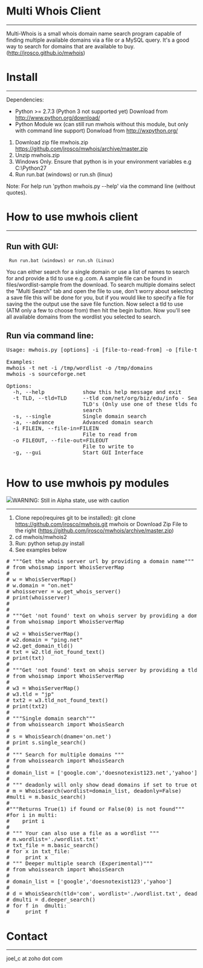 Multi Whois Client
=====
*** 

Multi-Whois is a small whois domain name search program capable of finding multiple available domains via a file or a MySQL query. It's a good way to search for domains that are available to buy. (http://jrosco.github.io/mwhois)


Install 
====
***

Dependencies:
* Python >= 2.7.3 (Python 3 not supported yet) Download from http://www.python.org/download/
* Python Module wx (can still run mwhois without this module, but only with command line support) Donwload from http://wxpython.org/

1. Download zip file mwhois.zip https://github.com/jrosco/mwhois/archive/master.zip
2. Unzip mwhois.zip 
3. Windows Only. Ensure that python is in your environment variables e.g C:\Python27 
3. Run run.bat (windows) or run.sh (linux)

Note: For help run 'python mwhois.py --help' via the command line (without quotes). 

How to use mwhois client 
====

* * * 

Run with GUI: 
---
<code> Run run.bat (windows) or run.sh (Linux) </code>

You can either search for a single domain or use a list of names to search for and provide a tld to use e.g .com. A sample file can be found in files/wordlist-sample from the download. To search multiple domains select the "Multi Search" tab and open the file to use, don't worry about selecting a save file this will be done for you, but if you would like to specify a file for saving the the output use the save file function. Now select a tld to use (ATM only a few to choose from) then hit the begin button. Now you'll see all available domains from the wordlist you selected to search.  


Run via command line: 
---
<pre>
Usage: mwhois.py [options] -i [file-to-read-from] -o [file-to-write-too] 
 
Examples:
mwhois -t net -i /tmp/wordlist -o /tmp/domains
mwhois -s sourceforge.net

Options:
  -h, --help            show this help message and exit
  -t TLD, --tld=TLD     --tld com/net/org/biz/edu/info - Search for these
                        TLD's (Only use one of these tlds for each whois
                        search
  -s, --single          Single domain search
  -a, --advance         Advanced domain search
  -i FILEIN, --file-in=FILEIN
                        File to read from
  -o FILEOUT, --file-out=FILEOUT
                        File to write to
  -g, --gui             Start GUI Interface

</pre>

How to use mwhois py modules 
====
![](http://www.dojoportal.com/static/site-images/icons/warn-icon.gif)WARNING: Still in Alpha state, use with caution

* * * 
1. Clone repo(requires git to be installed): git clone https://github.com/jrosco/mwhois.git mwhois
   or
   Download Zip File to the right (https://github.com/jrosco/mwhois/archive/master.zip)
2. cd mwhois/mwhois2
3. Run: python setup.py install
4. See examples below

<pre>
# """Get the whois server url by providing a domain name"""
# from whoismap import WhoisServerMap
#  
# w = WhoisServerMap()
# w.domain = "on.net"
# whoisserver = w.get_whois_server()
# print(whoisserver)
#  
#  
# """Get 'not found' text on whois server by providing a domain name"""
# from whoismap import WhoisServerMap
# 
# w2 = WhoisServerMap()
# w2.domain = "ping.net"
# w2.get_domain_tld()
# txt = w2.tld_not_found_text()
# print(txt)
# 
# """Get 'not found' text on whois server by providing a tld .e.g .com)"""
# from whoismap import WhoisServerMap
# 
# w3 = WhoisServerMap()
# w3.tld = "jp"
# txt2 = w3.tld_not_found_text()
# print(txt2)
# 
# """Single domain search"""
# from whoissearch import WhoisSearch
# 
# s = WhoisSearch(dname='on.net')
# print s.single_search()
# 
# """ Search for multiple domains """
# from whoissearch import WhoisSearch
#   
# domain_list = ['google.com','doesnotexist123.net','yahoo']
#   
# """ deadonly will only show dead domains if set to true otherwise all domains are shown """
# m = WhoisSearch(wordlist=domain_list, deadonly=False)
#multi = m.basic_search()
#  
#"""Returns True(1) if found or False(0) is not found"""
#for i in multi:
#    print i
#  
# """ Your can also use a file as a wordlist """
# m.wordlist='./wordlist.txt'
# txt_file = m.basic_search()
# for x in txt_file:
#     print x
# """ Deeper multiple search (Experimental)"""
# from whoissearch import WhoisSearch
# 
# domain_list = ['google','doesnotexist123','yahoo']
# 
# d = WhoisSearch(tld='com', wordlist='./wordlist.txt', deadonly=False)
# dmulti = d.deeper_search()
# for f in  dmulti:
#     print f
</pre>


Contact
===
***

joel_c at zoho dot com
